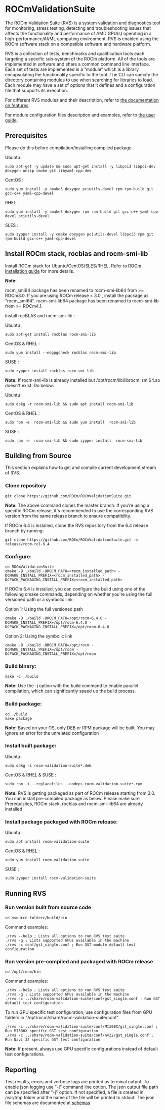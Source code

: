# ROCmValidationSuite
The ROCm Validation Suite (RVS) is a system validation and diagnostics tool for monitoring, stress testing, detecting and troubleshooting issues that affects the functionality and performance of AMD GPU(s) operating in a high-performance/AI/ML computing environment. RVS is enabled using the ROCm software stack on a compatible software and hardware platform.

RVS is a collection of tests, benchmarks and qualification tools each targeting a specific sub-system of the ROCm platform. All of the tools are implemented in software and share a common command line interface. Each set of tests are implemented in a “module” which is a library encapsulating the functionality specific to the tool. The CLI can specify the directory containing modules to use when searching for libraries to load. Each module may have a set of options that it defines and a configuration file that supports its execution.

For different RVS modules and their description, refer to [the documentation on features](./FEATURES.md).

For module configuration files description and examples, refer to [the user guide](./docs/ug1main.md).

## Prerequisites
Please do this before compilation/installing compiled package.

Ubuntu :

```
sudo apt-get -y update && sudo apt-get install -y libpci3 libpci-dev doxygen unzip cmake git libyaml-cpp-dev
```

CentOS :

```
sudo yum install -y cmake3 doxygen pciutils-devel rpm rpm-build git gcc-c++ yaml-cpp-devel
```

RHEL :

```
sudo yum install -y cmake3 doxygen rpm rpm-build git gcc-c++ yaml-cpp-devel pciutils-devel
```

SLES :

```
sudo zypper install -y cmake doxygen pciutils-devel libpci3 rpm git rpm-build gcc-c++ yaml-cpp-devel
```

## Install ROCm stack, rocblas and rocm-smi-lib
Install ROCm stack for Ubuntu/CentOS/SLES/RHEL. Refer to
 [ROCm installation guide](https://rocmdocs.amd.com/en/latest/Installation_Guide/Installation-Guide.html) for more details.

**Note:**

rocm_smi64 package has been renamed to rocm-smi-lib64 from >= ROCm3.0. If you are using ROCm release < 3.0 , install the package as "rocm_smi64".
rocm-smi-lib64 package has been renamed to rocm-smi-lib from >= ROCm4.1.

Install rocBLAS and rocm-smi-lib :

Ubuntu :

```
sudo apt-get install rocblas rocm-smi-lib
```

CentOS & RHEL :

```
sudo yum install --nogpgcheck rocblas rocm-smi-lib
```

SUSE :

```
sudo zypper install rocblas rocm-smi-lib
```

**Note:**
If rocm-smi-lib is already installed but /opt/rocm/lib/librocm_smi64.so doesn't exist. Do below:

Ubuntu :

```
sudo dpkg -r rocm-smi-lib && sudo apt install rocm-smi-lib
```

CentOS & RHEL :

```
sudo rpm -e  rocm-smi-lib && sudo yum install  rocm-smi-lib
```

SUSE :

```
sudo rpm -e  rocm-smi-lib && sudo zypper install  rocm-smi-lib
```

## Building from Source

This section explains how to get and compile current development stream of RVS.

### Clone repository

```
git clone https://github.com/ROCm/ROCmValidationSuite.git
```

**Note:** 
The above command clones the master branch. If you're using a specific ROCm release, it's recommended to use the corresponding RVS version from the same release branch to ensure compatibility.

If ROCm 6.4 is installed, clone the RVS repository from the 6.4 release branch by running:

```
git clone https://github.com/ROCm/ROCmValidationSuite.git -b release/rocm-rel-6.4
```

### Configure:

```
cd ROCmValidationSuite
cmake -B ./build -DROCM_PATH=<rocm_installed_path> -DCMAKE_INSTALL_PREFIX=<rocm_installed_path> -DCPACK_PACKAGING_INSTALL_PREFIX=<rocm_installed_path>
```

If ROCm 6.4 is installed, you can configure the build using one of the following cmake commands, depending on whether you're using the full versioned path or a symbolic link:

Option 1: Using the full versioned path

```
cmake -B ./build -DROCM_PATH=/opt/rocm-6.4.0 -DCMAKE_INSTALL_PREFIX=/opt/rocm-6.4.0 -DCPACK_PACKAGING_INSTALL_PREFIX=/opt/rocm-6.4.0
```


Option 2: Using the symbolic link

```
cmake -B ./build -DROCM_PATH=/opt/rocm -DCMAKE_INSTALL_PREFIX=/opt/rocm -DCPACK_PACKAGING_INSTALL_PREFIX=/opt/rocm
```

### Build binary:

```
make -C ./build
```

**Note:**
Use the -j option with the build command to enable parallel compilation, which can significantly speed up the build process.

### Build package:

```
cd ./build
make package
```

**Note:** Based on your OS, only DEB or RPM package will be built. You may
ignore an error for the unrelated configuration

### Install built package:

Ubuntu :

```
sudo dpkg -i rocm-validation-suite*.deb
```

CentOS & RHEL & SUSE :

```
sudo rpm -i --replacefiles --nodeps rocm-validation-suite*.rpm
```

**Note:**
RVS is getting packaged as part of ROCm release starting from 3.0. You can install pre-compiled package as below.
Please make sure Prerequisites, ROCm stack, rocblas and rocm-smi-lib64 are already installed

### Install package packaged with ROCm release:

Ubuntu :

```
sudo apt install rocm-validation-suite
```

CentOS & RHEL :

```
sudo yum install rocm-validation-suite
```

SUSE :

```
sudo zypper install rocm-validation-suite
```

## Running RVS

### Run version built from source code

```
cd <source folder>/build/bin
```

Command examples:

```
./rvs --help ; Lists all options to run RVS test suite
./rvs -g ; Lists supported GPUs available in the machine
./rvs -c conf/gst_single.conf ; Run GST module default test configuration
```

### Run version pre-compiled and packaged with ROCm release

```
cd /opt/rocm/bin
```

Command examples:

```
./rvs --help ; Lists all options to run RVS test suite
./rvs -g ; Lists supported GPUs available in the machine
./rvs -c ../share/rocm-validation-suite/conf/gst_single.conf ; Run GST default test configuration
```

To run GPU specific test configuration, use configuration files from GPU folders in "/opt/rocm/share/rocm-validation-suite/conf"

```
./rvs -c ../share/rocm-validation-suite/conf/MI300X/gst_single.conf ; Run MI300X specific GST test configuration
./rvs -c ../share/rocm-validation-suite/conf/nv32/gst_single.conf ; Run Navi 32 specific GST test configuration
```

**Note:** 
If present, always use GPU specific configurations instead of default test configurations.

## Reporting

Test results, errors and verbose logs are printed as terminal output. To enable json logging use "-j" command line option.
The json output file path can be specified after "-j" option. If not specified, a file is created in /var/tmp folder and the name of the file will be printed to stdout. The json file schemas are documented at [schemas](./docs/schemas)
